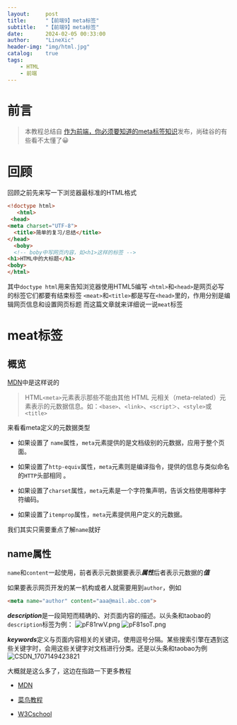 ```yaml
---
layout:     post
title:      "【前端9】meta标签"
subtitle:   "【前端9】meta标签"
date:       2024-02-05 00:33:00
author:     "LineXic"
header-img: "img/html.jpg"
catalog:    true
tags:
    - HTML
    - 前端
---
```



# 前言

> 本教程总结自
[作为前端，你必须要知道的meta标签知识]("https://juejin.cn/post/7089271039842058253")发布，尚硅谷的有些看不太懂了😀

# 回顾

回顾之前先来写一下浏览器最标准的HTML格式
```html
<!doctype html>
   <html>
 <head>
<meta charset="UTF-8">
  <title>简单的复习/总结</title>
</head>
  <boby>
  <!-- boby中写网页内容，如<h1>这样的标签 -->
<h1>HTML中的大标题</h1>
<boby>
</html>
```

其中`doctype html`用来告知浏览器使用HTML5编写
`<html>`和`<head>`是网页必写的标签它们都要有结束标签
`<meat>`和`<title>`都是写在`<head>`里的，作用分别是编辑网页信息和设置网页标题
而这篇文章就来详细说一说`meat`标签

# meat标签
## 概览
[MDN](https://developer.mozilla.org/zh-CN/docs/Web/HTML/Element/meta)中是这样说的
> HTML`<meta>`元素表示那些不能由其他 HTML 元相关（meta-related）元素表示的元数据信息。如：`<base>`、`<link>`、`<script＞`、`<style>`或`<title>`

来看看meta定义的元数据类型

- 如果设置了 `name`属性，`meta`元素提供的是文档级别的元数据，应用于整个页面。

- 如果设置了`http-equiv`属性，`meta`元素则是编译指令，提供的信息与类似命名的`HTTP`头部相同
。
- 如果设置了`charset`属性，`meta`元素是一个字符集声明，告诉文档使用哪种字符编码。

- 如果设置了`itemprop`属性，`meta`元素提供用户定义的元数据。

我们其实只需要重点了解`name`就好

## name属性

`name`和`content`一起使用，前者表示元数据要表示***属性***后者表示元数据的***值***

如果要表示网页开发的某一机构或者人就需要用到`author`，例如

```html
<meta name="author" content="aaa@mail.abc.com">
```

***description***是一段简短而精确的、对页面内容的描述。以头条和taobao的`description`标签为例：
![pF81rwV.png](https://s11.ax1x.com/2024/02/12/pF81rwV.png)
![pF81soT.png](https://s11.ax1x.com/2024/02/12/pF81soT.png)

***keywords***定义与页面内容相关的关键词，使用逗号分隔。某些搜索引擎在遇到这些关键字时，会用这些关键字对文档进行分类。还是以头条和taobao为例
![CSDN_1707149423821](https://img.linexic.top/file/69731bb7e0b7d98fb947e.png)

大概就是这么多了，这边在指路一下更多教程

- [MDN](https://developer.mozilla.org/zh-CN/docs/Web/HTML/Element/meta)

- [菜鸟教程](https://www.runoob.com/tags/index.php?s=HTML+meta)

- [W3Cschool](https://www.w3cschool.cn/search?w=HTML+meta)
